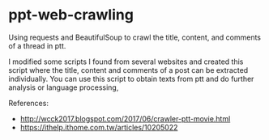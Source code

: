 # ppt-web-crawling
Using requests and BeautifulSoup to crawl the title, content, and comments of a thread in ptt.

I modified some scripts I found from several websites and created this script where the title, content and comments of 
a post can be extracted individually. You can use this script to obtain texts from ptt and do further analysis or language
processing,

References:
- http://wcck2017.blogspot.com/2017/06/crawler-ptt-movie.html
- https://ithelp.ithome.com.tw/articles/10205022

